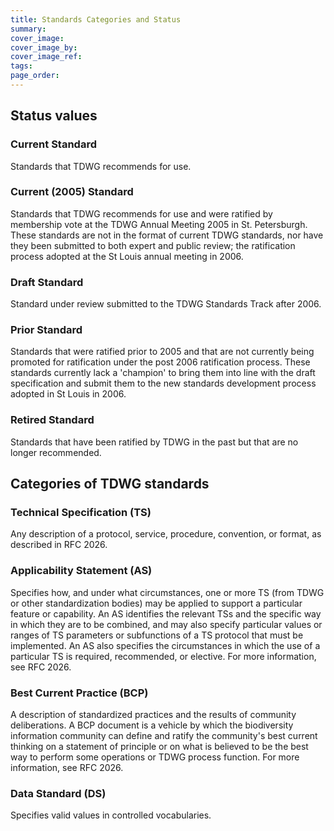 ```yaml
---
title: Standards Categories and Status
summary: 
cover_image: 
cover_image_by: 
cover_image_ref: 
tags: 
page_order: 
---
```


## Status values

### Current Standard  

Standards that TDWG recommends for use.

### Current (2005) Standard  

Standards that TDWG recommends for use and were ratified by membership vote at the TDWG Annual Meeting 2005 in St. Petersburgh. These standards are not in the format of current TDWG standards, nor have they been submitted to both expert and public review; the ratification process adopted at the St Louis annual meeting in 2006.

### Draft Standard  

Standard under review submitted to the TDWG Standards Track after 2006.

### Prior Standard  

Standards that were ratified prior to 2005 and that are not currently being promoted for ratification under the post 2006 ratification process. These standards currently lack a 'champion' to bring them into line with the draft specification and submit them to the new standards development process adopted in St Louis in 2006.

### Retired Standard  

Standards that have been ratified by TDWG in the past but that are no longer recommended.  


## Categories of TDWG standards

### Technical Specification (TS)

Any description of a protocol, service, procedure, convention, or format, as described in RFC 2026.

### Applicability Statement (AS)

Specifies how, and under what circumstances, one or more TS (from TDWG or other standardization bodies) may be applied to support a particular feature or capability. An AS identifies the relevant TSs and the specific way in which they are to be combined, and may also specify particular values or ranges of TS parameters or subfunctions of a TS protocol that must be implemented. An AS also specifies the circumstances in which the use of a particular TS is required, recommended, or elective. For more information, see RFC 2026.

### Best Current Practice (BCP)

A description of standardized practices and the results of community deliberations. A BCP document is a vehicle by which the biodiversity information community can define and ratify the community's best current thinking on a statement of principle or on what is believed to be the best way to perform some operations or TDWG process function. For more information, see RFC 2026.

### Data Standard (DS)

Specifies valid values in controlled vocabularies.

